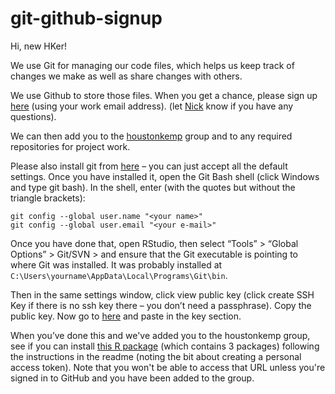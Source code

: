 # git-github-signup

Hi, new HKer!

We use Git for managing our code files, which helps us keep track of changes we make as well as share changes with others.
 
We use Github to store those files. When you get a chance, please sign up [here](https://github.com/signup) (using your work email address). (let [Nick](mailto:nick.twort@houstonkemp.com) know if you have any questions).
 
We can then add you to the [houstonkemp](https://github.com/houstonkemp) group and to any required repositories for project work.
 
Please also install git from [here](https://git-scm.com/download/win) – you can just accept all the default settings. Once you have installed it, open the Git Bash shell (click Windows and type git bash). In the shell, enter (with the quotes but without the triangle brackets):
 
 ```
git config --global user.name "<your name>"
git config --global user.email "<your e-mail>"
```

Once you have done that, open RStudio, then select “Tools” > “Global Options” > Git/SVN > 
and ensure that the Git executable is pointing to where Git was installed. It was probably installed at `C:\Users\yourname\AppData\Local\Programs\Git\bin`.
 
Then in the same settings window, click view public key (click create SSH Key if there is no ssh key there – you don’t need a passphrase). Copy the public key.
Now go to [here](https://github.com/settings/ssh/new) and paste in the key section.

When you’ve done this and we've added you to the houstonkemp group, see if you can install [this R package](https://github.com/houstonkemp/hkverse) (which contains 3 packages) following the instructions in the readme (noting the bit about creating a personal access token). Note that you won't be able to access that URL unless you're signed in to GitHub and you have been added to the group.
